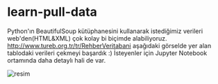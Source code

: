 # learn-pull-data


Python'ın BeautifulSoup kütüphanesini kullanarak istediğimiz verileri web'den(HTML&XML) çok kolay bi biçimde alabiliyoruz.
http://www.tureb.org.tr/tr/RehberVeritabani aşağıdaki görselde yer alan tablodaki verileri çekmeyi başardık :)
İsteyenler için Jupyter Notebook ortamında daha detaylı hali de var.

![resim](https://user-images.githubusercontent.com/53534245/87880209-7ded5680-c9f8-11ea-9078-13bb9ecc893a.JPG)

 
